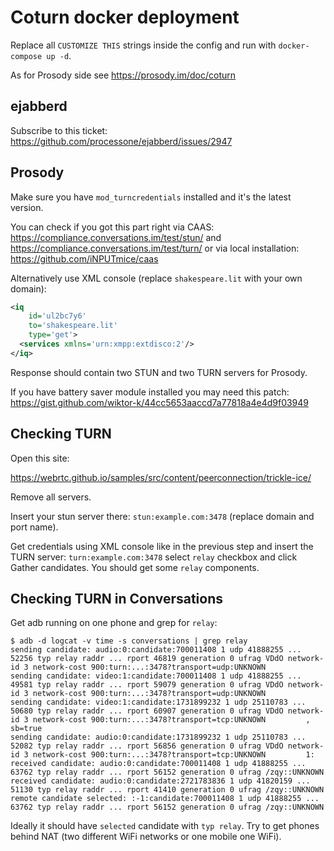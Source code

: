 # Coturn docker deployment

Replace all `CUSTOMIZE THIS` strings inside the config and run with `docker-compose up -d`.

As for Prosody side see https://prosody.im/doc/coturn

## ejabberd

Subscribe to this ticket: https://github.com/processone/ejabberd/issues/2947

## Prosody

Make sure you have `mod_turncredentials` installed and it's the latest version.

You can check if you got this part right via CAAS: https://compliance.conversations.im/test/stun/ and https://compliance.conversations.im/test/turn/ or via local installation: https://github.com/iNPUTmice/caas

Alternatively use XML console (replace `shakespeare.lit` with your own domain):

```xml
<iq
    id='ul2bc7y6'
    to='shakespeare.lit'
    type='get'>
  <services xmlns='urn:xmpp:extdisco:2'/>
</iq>
```

Response should contain two STUN and two TURN servers for Prosody.

If you have battery saver module installed you may need this patch: https://gist.github.com/wiktor-k/44cc5653aaccd7a77818a4e4d9f03949

## Checking TURN

Open this site:

https://webrtc.github.io/samples/src/content/peerconnection/trickle-ice/

Remove all servers.

Insert your stun server there: `stun:example.com:3478` (replace domain and port name).

Get credentials using XML console like in the previous step and insert the TURN server: `turn:example.com:3478` select `relay` checkbox and click Gather candidates. You should get some `relay` components.

## Checking TURN in Conversations

Get adb running on one phone and grep for `relay`:

```
$ adb -d logcat -v time -s conversations | grep relay
sending candidate: audio:0:candidate:700011408 1 udp 41888255 ... 52256 typ relay raddr ... rport 46819 generation 0 ufrag VDdO network-id 3 network-cost 900:turn:...:3478?transport=udp:UNKNOWN
sending candidate: video:1:candidate:700011408 1 udp 41888255 ... 49581 typ relay raddr ... rport 59079 generation 0 ufrag VDdO network-id 3 network-cost 900:turn:...:3478?transport=udp:UNKNOWN
sending candidate: video:1:candidate:1731899232 1 udp 25110783 ... 50680 typ relay raddr ... rport 60907 generation 0 ufrag VDdO network-id 3 network-cost 900:turn:...:3478?transport=tcp:UNKNOWN         , sb=true
sending candidate: audio:0:candidate:1731899232 1 udp 25110783 ... 52082 typ relay raddr ... rport 56856 generation 0 ufrag VDdO network-id 3 network-cost 900:turn:...:3478?transport=tcp:UNKNOWN         1:
received candidate: audio:0:candidate:700011408 1 udp 41888255 ... 63762 typ relay raddr ... rport 56152 generation 0 ufrag /zqy::UNKNOWN
received candidate: audio:0:candidate:2721783836 1 udp 41820159 ... 51130 typ relay raddr ... rport 41410 generation 0 ufrag /zqy::UNKNOWN
remote candidate selected: :-1:candidate:700011408 1 udp 41888255 ... 63762 typ relay raddr ... rport 56152 generation 0 ufrag /zqy::UNKNOWN
```

Ideally it should have `selected` candidate with `typ relay`. Try to get phones behind NAT (two different WiFi networks or one mobile one WiFi).

